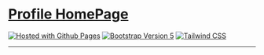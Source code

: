 # [Profile HomePage](https://github.com/GabriOliv/GabriOliv.github.io)

[![Hosted with Github Pages](https://img.shields.io/badge/Hosted-Github%20Pages-blue?style=flat-square&logo=github)](https://pages.github.com/)
[![Bootstrap Version 5](https://img.shields.io/badge/Bootstrap_Icons-1.11.1-blueviolet?style=flat-square&logo=bootstrap)](https://getbootstrap.com/docs/versions/)
[![Tailwind CSS](https://img.shields.io/badge/Tailwind_CSS-38B2AC?style=flat-square&logo=tailwind-css&logoColor=white)](https://tailwindcss.com/)

---
